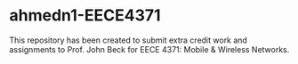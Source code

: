 # ahmedn1-EECE4371
This repository has been created to submit extra credit work and assignments to Prof. John Beck for EECE 4371: Mobile & Wireless Networks.
